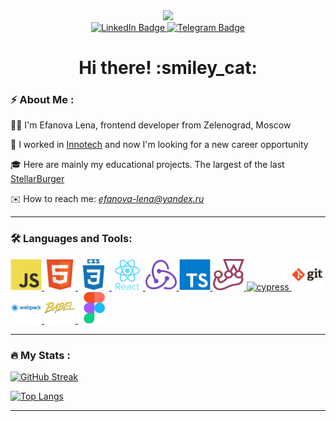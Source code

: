 <div id="header" align="center">
  <img src="https://github.com/lenkaptichka/lenkaptichka/assets/63101235/de9771f7-3f9e-4b49-895e-d42b41bc16e1" width="100"/>
</div>

<div align="center">
  <a href="https://www.linkedin.com/in/elena-efanova-07bb49203/" target="_blank">
    <img src="https://img.shields.io/badge/LinkedIn-blue?style=for-the-badge&logo=linkedin&logoColor=white" alt="LinkedIn Badge"/>
  </a>
  <a href="https://t.me/lenkaptichka" target="_blank">
    <img src="https://img.shields.io/badge/Telegram-blue?style=for-the-badge&logo=telegram&logoColor=white" alt="Telegram Badge"/>
  </a>
</div>

<h1 align="center">Hi there! :smiley_cat:</h1>

### :zap: About Me :

:woman_technologist: I'm Efanova Lena, frontend developer from Zelenograd, Moscow

:rocket: I worked in [Innotech](https://inno.tech/ru/) and now I'm looking for a new career opportunity

:mortar_board: Here are mainly my educational projects. The largest of the last [StellarBurger](https://lenkaptichka.github.io/react-burger/#/)

:envelope: How to reach me: *efanova-lena@yandex.ru*

---

### :hammer_and_wrench: Languages and Tools:
<div>
  <a href="https://developer.mozilla.org/ru/docs/Web/JavaScript" target="_blank">
    <img src="https://github.com/devicons/devicon/blob/master/icons/javascript/javascript-original.svg" title="JavaScript" alt="JavaScript" width="50" height="50"/>
  </a>
  <a href="https://developer.mozilla.org/ru/docs/Web/HTML" target="_blank">
    <img src="https://github.com/devicons/devicon/blob/master/icons/html5/html5-original.svg" title="HTML5" alt="HTML" width="50" height="50"/>
  </a>
  <a href="https://developer.mozilla.org/ru/docs/Web/CSS" target="_blank">
    <img src="https://github.com/devicons/devicon/blob/master/icons/css3/css3-plain-wordmark.svg"  title="CSS3" alt="CSS" width="50" height="50"/>
  </a>
  <a href="https://ru.legacy.reactjs.org/" target="_blank">
    <img src="https://github.com/devicons/devicon/blob/master/icons/react/react-original-wordmark.svg" title="React" alt="React" width="50" height="50"/>
  </a>
  <a href="https://redux.js.org/" target="_blank">
    <img src="https://github.com/devicons/devicon/blob/master/icons/redux/redux-original.svg" title="Redux" alt="Redux" width="50" height="50"/>
  </a>
  <a href="https://www.typescriptlang.org/" target="_blank">
    <img src="https://github.com/devicons/devicon/blob/master/icons/typescript/typescript-original.svg" title="TypeScript" alt="TypeScript" width="50" height="50"/>
  </a>
  <a href="https://jestjs.io/ru/" target="_blank">
    <img src="https://github.com/devicons/devicon/blob/master/icons/jest/jest-plain.svg" title="Jest" alt="Jest" width="50" height="50"/>
  </a>
  <a href="https://www.cypress.io/" target="_blank">
    <img src="https://raw.githubusercontent.com/simple-icons/simple-icons/6e46ec1fc23b60c8fd0d2f2ff46db82e16dbd75f/icons/cypress.svg" alt="cypress" width="50" height="50">
  </a>
  <a href="https://git-scm.com/" target="_blank">
    <img src="https://github.com/devicons/devicon/blob/master/icons/git/git-original-wordmark.svg" title="Git" alt="Git" width="50" height="50"/>
  </a>
  <a href="https://webpack.js.org/" target="_blank">
    <img src="https://github.com/devicons/devicon/blob/master/icons/webpack/webpack-original-wordmark.svg" title="Webpack" alt="Webpack" width="50" height="50"/>
  </a>
  <a href="https://babeljs.io/" target="_blank">
    <img src="https://github.com/devicons/devicon/blob/master/icons/babel/babel-original.svg" title="Babel" alt="Babel" width="50" height="50"/>
  </a>
  <a href="https://www.figma.com/" target="_blank">
    <img src="https://github.com/devicons/devicon/blob/master/icons/figma/figma-original.svg" title="Figma" alt="Figma" width="50" height="50"/>
  </a>
</div>

---
### :fire: My Stats :
[![GitHub Streak](https://streak-stats.demolab.com?user=lenkaptichka&theme=transparent&mode=weekly&card_width=500&background=FFFCF586&ring=F7B293&fire=E4B34C&stroke=F7B293&currStreakNum=8CBFC2&sideNums=8CBFC2&sideLabels=3F7D8A&dates=E4B34C&currStreakLabel=3F7D8A)](https://git.io/streak-stats)

[![Top Langs](https://github-readme-stats.vercel.app/api/top-langs/?username=lenkaptichka&layout=compact&theme=graywhite&bg_color=FFFCF586)](https://github.com/anuraghazra/github-readme-stats)

---

<div>
  <img src="https://komarev.com/ghpvc/?username=lenkaptichka&style=flat-square&color=blue" alt=""/>
</div>

